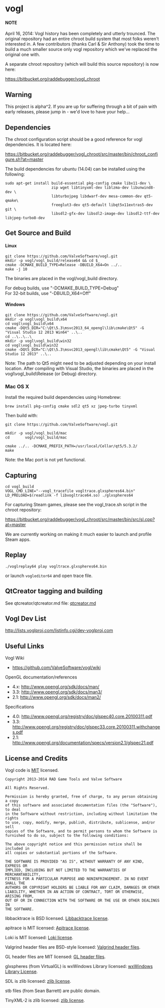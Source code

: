 vogl
=============

#### NOTE ####

April 16, 2014: Vogl history has been completely and utterly trounced. The original repository had an entire chroot build system that most folks weren't interested in. A few contributors (thanks Carl & Sir Anthony) took the time to build a much smaller source only vogl repository which we've replaced the original one with.

A separate chroot repository (which will build this source repository) is now here:

https://bitbucket.org/raddebugger/vogl_chroot

## Warning ##

This project is alpha^2. If you are up for suffering through a bit of pain with early releases, please jump in - we'd love to have your help...

## Dependencies ##

The chroot configuration script should be a good reference for vogl dependencies. It is located here:

https://bitbucket.org/raddebugger/vogl_chroot/src/master/bin/chroot_configure.sh?at=master

The build dependencies for ubuntu (14.04) can be installed using the following:
```
sudo apt-get install build-essential pkg-config cmake libx11-dev \
                     zip wget libtinyxml-dev liblzma-dev libunwind8-dev \
                     libturbojpeg libdwarf-dev mesa-common-dev qt5-qmake\
                     freeglut3-dev qt5-default libqt5x11extras5-dev git \
                     libsdl2-gfx-dev libsdl2-image-dev libsdl2-ttf-dev libjpeg-turbo8-dev
```

## Get Source and Build ##

#### Linux ####

```
git clone https://github.com/ValveSoftware/vogl.git  
mkdir -p vogl/vogl_build/release64 && cd $_  
cmake -DCMAKE_BUILD_TYPE=Release -DBUILD_X64=On ../..
make -j 10
```

The binaries are placed in the vogl/vogl_build directory.

For debug builds, use "-DCMAKE_BUILD_TYPE=Debug"  
For 32-bit builds, use "-DBUILD_X64=Off"  

#### Windows ####

```
git clone https://github.com/ValveSoftware/vogl.git
mkdir -p vogl\vogl_build\x64
cd vogl\vogl_build\x64
cmake -DQt5_DIR="C:\Qt\5.3\msvc2013_64_opengl\lib\cmake\Qt5" -G "Visual Studio 12 2013 Win64" ..\..
cd ..\..\..\
mkdir -p vogl\vogl_build\win32
cd vogl\vogl_build\win32
cmake -DQt5_DIR="C:\Qt\5.3\msvc2013_opengl\lib\cmake\Qt5" -G "Visual Studio 12 2013" ..\..
```

Note: The path to Qt5 might need to be adjusted depending on your install location.
After compiling with Visual Studio, the binaries are placed in the vogl\vogl_build\Release (or Debug) directory.

### Mac OS X ###

Install the required build dependencies using Homebrew:

```
brew install pkg-config cmake sdl2 qt5 xz jpeg-turbo tinyxml
```

Then build with:

```
git clone https://github.com/ValveSoftware/vogl.git

mkdir -p vogl/vogl_build/mac
cd       vogl/vogl_build/mac

cmake ../.. -DCMAKE_PREFIX_PATH=/usr/local/Cellar/qt5/5.3.2/
make
```

Note: the Mac port is not yet functional.

## Capturing ##

```
cd vogl_build
VOGL_CMD_LINE="--vogl_tracefile vogltrace.glxspheres64.bin" LD_PRELOAD=$(readlink -f libvogltrace64.so) ./glxspheres64  
```

For capturing Steam games, please see the vogl_trace.sh script in the chroot repository:

https://bitbucket.org/raddebugger/vogl_chroot/src/master/bin/src/sl.cpp?at=master

We are currently working on making it much easier to launch and profile Steam apps.

## Replay ##

```
./voglreplay64 play vogltrace.glxspheres64.bin
```

or launch `vogleditor64` and open trace file.

## QtCreator tagging and building ##

  See qtcreator/qtcreator.md file: [qtcreator.md](qtcreator/qtcreator.md)

## Vogl Dev List ##

  http://lists.voglproj.com/listinfo.cgi/dev-voglproj.com

## Useful Links ##

Vogl Wiki

* https://github.com/ValveSoftware/vogl/wiki

OpenGL documentation/references

* 4.x: http://www.opengl.org/sdk/docs/man/
* 3.3: http://www.opengl.org/sdk/docs/man3/
* 2.1: http://www.opengl.org/sdk/docs/man2/

Specifications

* 4.0: http://www.opengl.org/registry/doc/glspec40.core.20100311.pdf
* 3.3: http://www.opengl.org/registry/doc/glspec33.core.20100311.withchanges.pdf
* 2.1: http://www.opengl.org/documentation/specs/version2.1/glspec21.pdf

## License and Credits ##

Vogl code is [MIT](http://opensource.org/licenses/MIT) licensed. 

```
Copyright 2013-2014 RAD Game Tools and Valve Software

All Rights Reserved.

Permission is hereby granted, free of charge, to any person obtaining a copy
of this software and associated documentation files (the "Software"), to deal
in the Software without restriction, including without limitation the rights
to use, copy, modify, merge, publish, distribute, sublicense, and/or sell
copies of the Software, and to permit persons to whom the Software is
furnished to do so, subject to the following conditions:

The above copyright notice and this permission notice shall be included in
all copies or substantial portions of the Software.

THE SOFTWARE IS PROVIDED "AS IS", WITHOUT WARRANTY OF ANY KIND, EXPRESS OR
IMPLIED, INCLUDING BUT NOT LIMITED TO THE WARRANTIES OF MERCHANTABILITY,
FITNESS FOR A PARTICULAR PURPOSE AND NONINFRINGEMENT. IN NO EVENT SHALL THE
AUTHORS OR COPYRIGHT HOLDERS BE LIABLE FOR ANY CLAIM, DAMAGES OR OTHER
LIABILITY, WHETHER IN AN ACTION OF CONTRACT, TORT OR OTHERWISE, ARISING FROM,
OUT OF OR IN CONNECTION WITH THE SOFTWARE OR THE USE OR OTHER DEALINGS IN
THE SOFTWARE.
```

libbacktrace is BSD licensed. [Libbacktrace license](https://github.com/mirrors/gcc/blob/master/libbacktrace/README).

apitrace is MIT licensed: [Apitrace license](https://github.com/apitrace/apitrace/blob/master/LICENSE).

Loki is MIT licensed: [Loki license](http://loki-lib.sourceforge.net/index.php?n=Main.License).

Valgrind header files are BSD-style licensed: [Valgrind header files](http://valgrind.org/docs/manual/manual-intro.html).

GL header files are MIT licensed: [GL header files](http://www.opengl.org/registry/).

glxspheres (from VirtualGL) is wxWindows Library licensed: [wxWindows Library License](http://www.virtualgl.org/About/License).

SDL is zlib licensed: [zlib license](http://www.libsdl.org/license.php).

stb files (from Sean Barrett) are public domain.

TinyXML-2 is zlib licensed: [zlib license](https://github.com/leethomason/tinyxml2).

